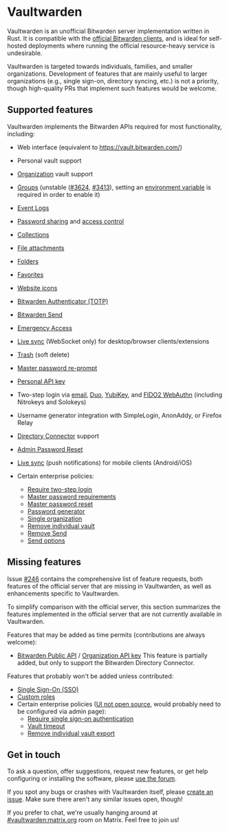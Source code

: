 # Vaultwarden

Vaultwarden is an unofficial Bitwarden server implementation written in Rust. It is compatible with the [official Bitwarden clients](https://bitwarden.com/download/), and is ideal for self-hosted deployments where running the official resource-heavy service is undesirable.

Vaultwarden is targeted towards individuals, families, and smaller organizations. Development of features that are mainly useful to larger organizations (e.g., single sign-on, directory syncing, etc.) is not a priority, though high-quality PRs that implement such features would be welcome.

## Supported features

Vaultwarden implements the Bitwarden APIs required for most functionality, including:

* Web interface (equivalent to https://vault.bitwarden.com/)
* Personal vault support
* [Organization](https://bitwarden.com/help/getting-started-organizations/) vault support
* [Groups](https://bitwarden.com/help/about-groups/) (unstable ([#3624](https://github.com/dani-garcia/vaultwarden/issues/3624), [#3413](https://github.com/dani-garcia/vaultwarden/issues/3413)), setting an [environment variable](https://github.com/dani-garcia/vaultwarden/blob/bb2412d0339e1da5dee99fc566a2b2aab5d2808c/.env.template#L409-L414) is required in order to enable it)
* [Event Logs](https://bitwarden.com/help/event-logs/)
* [Password sharing](https://bitwarden.com/help/sharing/) and [access control](https://bitwarden.com/help/user-types-access-control/)
* [Collections](https://bitwarden.com/help/about-collections/)
* [File attachments](https://bitwarden.com/help/attachments/)
* [Folders](https://bitwarden.com/help/folders/)
* [Favorites](https://bitwarden.com/help/favorites/)
* [Website icons](https://bitwarden.com/help/website-icons/)
* [Bitwarden Authenticator (TOTP)](https://bitwarden.com/help/authenticator-keys/)
* [Bitwarden Send](https://bitwarden.com/help/about-send/)
* [Emergency Access](https://bitwarden.com/help/emergency-access/)
* [Live sync](https://bitwarden.com/blog/live-sync/) (WebSocket only) for desktop/browser clients/extensions
* [Trash](https://bitwarden.com/help/managing-items/#vault-trash) (soft delete)
* [Master password re-prompt](https://bitwarden.com/help/managing-items/#protect-individual-items)
* [Personal API key](https://bitwarden.com/help/personal-api-key/)
* Two-step login via [email](https://bitwarden.com/help/setup-two-step-login-email/), [Duo](https://bitwarden.com/help/setup-two-step-login-duo/), [YubiKey](https://bitwarden.com/help/setup-two-step-login-yubikey/), and [FIDO2 WebAuthn](https://bitwarden.com/help/setup-two-step-login-fido/) (including Nitrokeys and Solokeys)
* Username generator integration with SimpleLogin, AnonAddy, or Firefox Relay
* [Directory Connector](https://bitwarden.com/help/directory-sync/) support
* [Admin Password Reset](https://bitwarden.com/help/admin-reset/)
* [Live sync](https://bitwarden.com/blog/live-sync/) (push notifications) for mobile clients (Android/iOS)

* Certain enterprise policies:
  * [Require two-step login](https://bitwarden.com/help/policies/#require-two-step-login)
  * [Master password requirements](https://bitwarden.com/help/policies/#master-password-requirements)
  * [Master password reset](https://bitwarden.com/help/policies/#master-password-reset)
  * [Password generator](https://bitwarden.com/help/policies/#password-generator)
  * [Single organization](https://bitwarden.com/help/policies/#single-organization)
  * [Remove individual vault](https://bitwarden.com/help/policies/#remove-individual-vault)
  * [Remove Send](https://bitwarden.com/help/policies/#remove-send)
  * [Send options](https://bitwarden.com/help/policies/#send-options)

## Missing features

Issue [#246](https://github.com/dani-garcia/vaultwarden/issues/246) contains the comprehensive list of feature requests, both features of the official server that are missing in Vaultwarden, as well as enhancements specific to Vaultwarden.

To simplify comparison with the official server, this section summarizes the features implemented in the official server that are not currently available in Vaultwarden.

Features that may be added as time permits (contributions are always welcome):

* [Bitwarden Public API](https://bitwarden.com/help/public-api/) / [Organization API key](https://bitwarden.com/help/public-api/#authentication)
  This feature is partially added, but only to support the Bitwarden Directory Connector.

Features that probably won't be added unless contributed:

* [Single Sign-On (SSO)](https://bitwarden.com/help/about-sso/)
* [Custom roles](https://bitwarden.com/help/user-types-access-control/#custom-role)
* Certain enterprise policies ([UI not open source](https://github.com/bitwarden/clients/tree/main/bitwarden_license/bit-web/src/app/admin-console/policies), would probably need to be configured via admin page):
  * [Require single sign-on authentication](https://bitwarden.com/help/policies/#require-single-sign-on-authentication)
  * [Vault timeout](https://bitwarden.com/help/policies/#vault-timeout)
  * [Remove individual vault export](https://bitwarden.com/help/policies/#remove-individual-vault-export)

## Get in touch

To ask a question, offer suggestions, request new features, or get help configuring or installing the software, please [use the forum](https://vaultwarden.discourse.group/).

If you spot any bugs or crashes with Vaultwarden itself, please [create an issue](https://github.com/dani-garcia/vaultwarden/issues/). Make sure there aren't any similar issues open, though!

If you prefer to chat, we're usually hanging around at [#vaultwarden:matrix.org](https://matrix.to/#/#vaultwarden:matrix.org) room on Matrix. Feel free to join us!